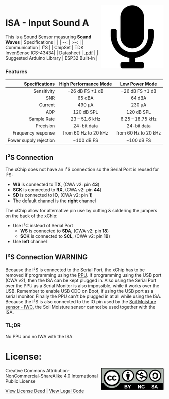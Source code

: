 <img src="assets/ISA.svg" width=200 align="right">

# ISA - Input Sound A
This is a Sound Sensor measuring **Sound Waves** 
| Specifications | |
| --: | :--: |
| Communication | I²S |
| ChipSet | TDK InvenSense ICS-43434|
| Datasheet | [.pdf](https://invensense.tdk.com/wp-content/uploads/2016/02/DS-000069-ICS-43434-v1.2.pdf) |
| Suggested Arduino Library | ESP32 Built-In |

### Features
| Specifications | High Performance Mode | Low Power Mode|
| --: | :--: | :--: |
| Sensitivity | −26 dB FS ±1 dB | −26 dB FS ±1 dB | 
| SNR |  65 dBA| 64 dBA | 
| Current| 490 μA | 230 μA | 
| AOP | 120 dB SPL | 120 dB SPL  | 
| Sample Rate| 23 – 51.6 kHz | 6.25 – 18.75 kHz | 
| Precision | 24-bit data| 24-bit data| 
| Frequency response | from 60 Hz to 20 kHz| from 60 Hz to 20 kHz| 
| Power supply rejection|  −100 dB FS| −100 dB FS| 


## I²S Connection
The xChip does not have an I²S connection so the Serial Port is reused for I²S:
- **WS** is connected to **TX**, (CWA v2: pin **43**)
- **SCK** is connected to **RX**, (CWA v2: pin **44**)
- **SD** is connected to **IO**, (CWA v2: pin **1**)
- The default channel is the **right** channel

The xChip allow for alternative pin use by cutting & soldering the jumpers on the back of the xChip:
- Use I²C instead of Serial Port
  - **WS** is connected to **SDA**, (CWA v2: pin **18**)
  - **SCK** is connected to **SCL**, (CWA v2: pin **19**)  
- Use **left** channel

## I²S Connection WARNING
Because the I²S is connected to the Serial Port, the xChip has to be removed if programming using the [PPU](https://github.com/domino4com/PPU). If programming using the USB port (CWA v2), then the ISA can be kept plugged in.
Also using the Serial Port over the PPU as a Serial Monitor is also impossible, while it works over the USB. Remember to enable USB CDC on Boot, if using the USB port as a serial monitor. 
Finally the PPU can't be plugged in at all while using the ISA.
Because the I²S is also connected to the IO pin used by the [Soil Moisture sensor - IWC](https://github.com/domino4com/IWC), the Soil Moisture sensor cannot be used together with the ISA.
### TL;DR
No PPU and no IWA with the ISA.


# License: 
<img src="assets/CC-BY-NC-SA.svg" width=200 align="right">
Creative Commons Attribution-NonCommercial-ShareAlike 4.0 International Public License

[View License Deed](https://creativecommons.org/licenses/by-nc-sa/4.0/) | [View Legal Code](https://creativecommons.org/licenses/by-nc-sa/4.0/legalcode)
